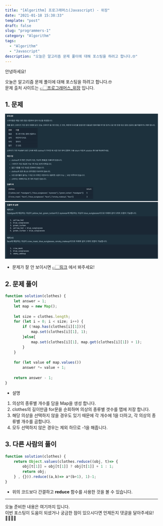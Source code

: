 ```yaml
---
title: "[Algorithm] 프로그래머스(Javascript) - 위장"
date: "2021-01-18 15:38:33"
template: "post"
draft: false
slug: "programmers-1"
category: "Algorithm"
tags: 
  - "Algorithm"
  - "Javascript"
description: "오늘은 알고리즘 문제 풀이에 대해 포스팅을 하려고 합니다.🤓"
---
```


안녕하세요!

오늘은 알고리즘 문제 풀이에 대해 포스팅을 하려고 합니다.🤓  
문제 출처 사이트는 [👉🏻프로그래머스_위장](https://programmers.co.kr/learn/courses/30/lessons/42578) 입니다.


## 1. 문제
![problem1](../../assets/images/algorithm/programmers/algorithm-1/problem1.png)
![problem12](../../assets/images/algorithm/programmers/algorithm-1/problem2.png)

- 문제가 잘 안 보이시면 [👉🏻링크](https://programmers.co.kr/learn/courses/30/lessons/42578) 에서 봐주세요!


## 2. 문제 풀이 
```javascript
function solution(clothes) {
    let answer = 1;
    let map = new Map();

    let size = clothes.length;
    for (let i = 0; i < size; i++) {
        if (!map.has(clothes[i][1])){
            map.set(clothes[i][1], 1);
        }else{
            map.set(clothes[i][1], map.get(clothes[i][1]) + 1);
        }
    }

    for (let value of map.values())
        answer *= value + 1;

    return answer - 1;
}
```

- 설명
1. 의상의 종류별 개수를 담을 Map을 생성 합니다.
2. clothes의 길이만큼 for문을 순회하며 의상의 종류별 갯수를 맵에 저장 합니다.
3. 해당 의상을 선택하지 않을 경우도 있기 때문에 각 개수에 1을 더하고, 각 의상의 종류별 개수를 곱합니다.
4. 모두 선택하지 않은 경우는 제외 하므로 -1을 해줍니다.


## 3. 다른 사람의 풀이
```javascript
function solution(clothes) {
    return Object.values(clothes.reduce((obj, t)=> {
        obj[t[1]] = obj[t[1]] ? obj[t[1]] + 1 : 1;
        return obj;
    } , {})).reduce((a,b)=> a*(b+1), 1)-1;    
}
```
- 위의 코드보다 간결하고 **reduce** 함수를 사용한 것을 볼 수 있습니다.


-----

오늘 준비한 내용은 여기까지 입니다.  
이번 포스팅이 도움이 되셨거나 궁금한 점이 있으시다면 언제든지 댓글을 달아주세요!🙋🏻‍♀️✨   
